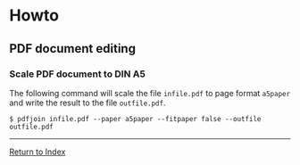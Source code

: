 # Howto

## PDF document editing

### Scale PDF document to DIN A5

The following command will scale the file `infile.pdf` to page format `a5paper` and write the result to the file `outfile.pdf`.

```console
$ pdfjoin infile.pdf --paper a5paper --fitpaper false --outfile outfile.pdf
```

---
[Return to Index](../README.md)
